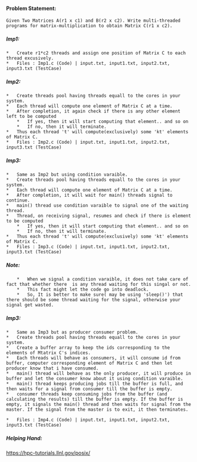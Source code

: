 #### Problem Statement:
    Given Two Matrices A(r1 x c1) and B(r2 x c2). Write multi-threaded programs for matrix-multiplication to obtain Matrix C(r1 x c2).

##### Imp1:
    *   Create r1*c2 threads and assign one position of Matrix C to each thread excusively.
    *   Files : Imp1.c (Code) | input.txt, input1.txt, input2.txt, input3.txt (TestCase)

##### Imp2:
    *   Create threads pool having threads equall to the cores in your system.
    *   Each thread will compute one element of Matrix C at a time.
    *   After completion, it again check if there is any other element left to be computed
        *   If yes, then it will start computing that element.. and so on
        *   If no, then it will terminate.
    *   Thus each thread 't' will compute(exclusively) some 'kt' elements of Matrix C.  
    *   Files : Imp2.c (Code) | input.txt, input1.txt, input2.txt, input3.txt (TestCase)

##### Imp3:
    *   Same as Imp2 but using condition varaible.
    *   Create threads pool having threads equall to the cores in your system.
    *   Each thread will compute one element of Matrix C at a time.
    *   After completion, it will wait for main() threads signal to continue.
    *   main() thread use condition varaible to signal one of the waiting thread.
    *   Thread, on receiving signal, resumes and check if there is element to be computed
        *   If yes, then it will start computing that element.. and so on
        *   If no, then it will terminate.
    *   Thus each thread 't' will compute(exclusively) some 'kt' elements of Matrix C.
    *   Files : Imp3.c (Code) | input.txt, input1.txt, input2.txt, input3.txt (TestCase)

##### Note: 
        *   When we signal a condition varaible, it does not take care of fact that whether there  is any thread waiting for this singal or not. 
        *   This fact might let the code go into deadlock. 
        *   So, It is better to make sure( may be using 'sleep()') that there should be some thread waiting for the signal, otherwise your signal get wasted.

##### Imp3:
    *   Same as Imp3 but as producer consumer problem.
    *   Create threads pool having threads equall to the cores in your system.
    *   Create a buffer array to keep the ids corresponding to the elements of Mtatrix C's indices.
    *   Each threads will behave as consumers, it will consume id from buffer, computer corresponding element of Matrix C and then let producer know that i have consumed.
    *   main() thread will behave as the only producer, it will produce in buffer and let the consumer know about it using condition varaible.
    *   main() thread keeps producing jobs till the buffer is full, and then waits for a signal from consumer till the buffer is empty. 
    *   consumer threads keep consuming jobs from the buffer (and calculating the results) till the buffer is empty. If the buffer is empty, it signals the main() thread and then waits for signal from the master. If the signal from the master is to exit, it then terminates.

    *   Files : Imp4.c (Code) | input.txt, input1.txt, input2.txt, input3.txt (TestCase)

##### Helping Hand: 
https://hpc-tutorials.llnl.gov/posix/